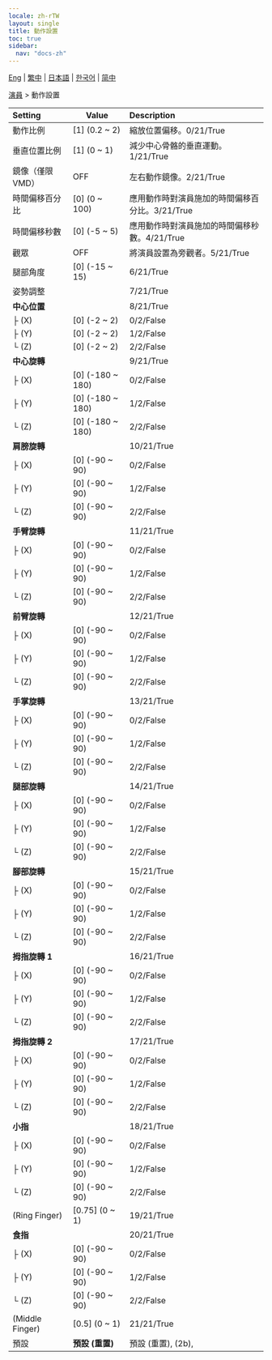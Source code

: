 ```yaml
---
locale: zh-rTW
layout: single
title: 動作設置
toc: true
sidebar:
  nav: "docs-zh"
---
```

[Eng](/dancexr/menu/2025.4/actor/actor_motion) | [繁中](/tw/dancexr/menu/2025.4/actor/actor_motion) | [日本語](/jp/dancexr/menu/2025.4/actor/actor_motion) | [한국어](/kr/dancexr/menu/2025.4/actor/actor_motion) | [简中](/zh/dancexr/menu/2025.4/actor/actor_motion)

[演員](../menu#演員) > 動作設置



| Setting | Value | Description |
| :--- | --- | :--- |
| 動作比例 | [1] (0.2 ~ 2) | 縮放位置偏移。0/21/True
| 垂直位置比例 | [1] (0 ~ 1) | 減少中心骨骼的垂直運動。1/21/True
| 鏡像（僅限 VMD） | OFF | 左右動作鏡像。2/21/True
| 時間偏移百分比 | [0] (0 ~ 100) | 應用動作時對演員施加的時間偏移百分比。3/21/True
| 時間偏移秒數 | [0] (-5 ~ 5) | 應用動作時對演員施加的時間偏移秒數。4/21/True
| 觀眾 | OFF | 將演員設置為旁觀者。5/21/True
| 腿部角度 | [0] (-15 ~ 15) | 6/21/True
| 姿勢調整 || 7/21/True
| **中心位置** | | 8/21/True
| ├ (X) | [0] (-2 ~ 2) | 0/2/False
| ├ (Y) | [0] (-2 ~ 2) | 1/2/False
| └ (Z) | [0] (-2 ~ 2) | 2/2/False
| **中心旋轉** | | 9/21/True
| ├ (X) | [0] (-180 ~ 180) | 0/2/False
| ├ (Y) | [0] (-180 ~ 180) | 1/2/False
| └ (Z) | [0] (-180 ~ 180) | 2/2/False
| **肩膀旋轉** | | 10/21/True
| ├ (X) | [0] (-90 ~ 90) | 0/2/False
| ├ (Y) | [0] (-90 ~ 90) | 1/2/False
| └ (Z) | [0] (-90 ~ 90) | 2/2/False
| **手臂旋轉** | | 11/21/True
| ├ (X) | [0] (-90 ~ 90) | 0/2/False
| ├ (Y) | [0] (-90 ~ 90) | 1/2/False
| └ (Z) | [0] (-90 ~ 90) | 2/2/False
| **前臂旋轉** | | 12/21/True
| ├ (X) | [0] (-90 ~ 90) | 0/2/False
| ├ (Y) | [0] (-90 ~ 90) | 1/2/False
| └ (Z) | [0] (-90 ~ 90) | 2/2/False
| **手掌旋轉** | | 13/21/True
| ├ (X) | [0] (-90 ~ 90) | 0/2/False
| ├ (Y) | [0] (-90 ~ 90) | 1/2/False
| └ (Z) | [0] (-90 ~ 90) | 2/2/False
| **腿部旋轉** | | 14/21/True
| ├ (X) | [0] (-90 ~ 90) | 0/2/False
| ├ (Y) | [0] (-90 ~ 90) | 1/2/False
| └ (Z) | [0] (-90 ~ 90) | 2/2/False
| **腳部旋轉** | | 15/21/True
| ├ (X) | [0] (-90 ~ 90) | 0/2/False
| ├ (Y) | [0] (-90 ~ 90) | 1/2/False
| └ (Z) | [0] (-90 ~ 90) | 2/2/False
| **拇指旋轉 1** | | 16/21/True
| ├ (X) | [0] (-90 ~ 90) | 0/2/False
| ├ (Y) | [0] (-90 ~ 90) | 1/2/False
| └ (Z) | [0] (-90 ~ 90) | 2/2/False
| **拇指旋轉 2** | | 17/21/True
| ├ (X) | [0] (-90 ~ 90) | 0/2/False
| ├ (Y) | [0] (-90 ~ 90) | 1/2/False
| └ (Z) | [0] (-90 ~ 90) | 2/2/False
| **小指** | | 18/21/True
| ├ (X) | [0] (-90 ~ 90) | 0/2/False
| ├ (Y) | [0] (-90 ~ 90) | 1/2/False
| └ (Z) | [0] (-90 ~ 90) | 2/2/False
| (Ring Finger) | [0.75] (0 ~ 1) | 19/21/True
| **食指** | | 20/21/True
| ├ (X) | [0] (-90 ~ 90) | 0/2/False
| ├ (Y) | [0] (-90 ~ 90) | 1/2/False
| └ (Z) | [0] (-90 ~ 90) | 2/2/False
| (Middle Finger) | [0.5] (0 ~ 1) | 21/21/True
| 預設 | **預設 (重置)** | 預設 (重置), (2b),  |
